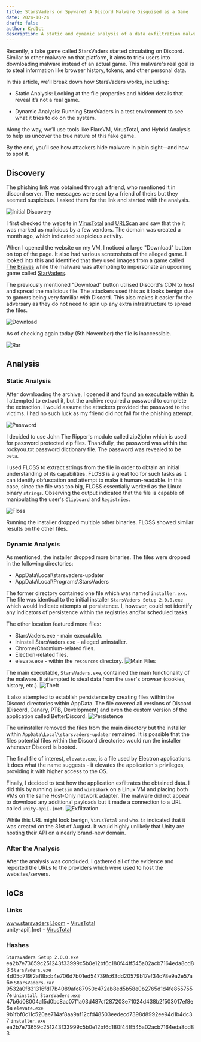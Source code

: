 ```yaml
---
title: StarsVaders or Spyware? A Discord Malware Disguised as a Game
date: 2024-10-24
draft: false
author: Kyd1ct
description: A static and dynamic analysis of a data exfiltration malware.
---
```


Recently, a fake game called StarsVaders started circulating on Discord. Similar to other malware on that platform, it aims to trick users into downloading malware instead of an actual game. This malware's real goal is to steal information like browser history, tokens, and other personal data.

In this article, we’ll break down how StarsVaders works, including:

- Static Analysis: Looking at the file properties and hidden details that reveal it’s not a real game.

- Dynamic Analysis: Running StarsVaders in a test environment to see what it tries to do on the system.

Along the way, we’ll use tools like FlareVM, VirusTotal, and Hybrid Analysis to help us uncover the true nature of this fake game.

By the end, you’ll see how attackers hide malware in plain sight—and how to spot it.

## Discovery
The phishing link was obtained through a friend, who mentioned it in discord server. The messages were sent by a friend of theirs but they seemed suspicious. I asked them for the link and started with the analysis.

![Initial Discovery](/img/discover.jpg)

I first checked the website in [VirusTotal](https://www.virustotal.com/gui/domain/www.starsvaders.com) and [URLScan](https://urlscan.io/result/2d44f588-dfa1-4cf6-88af-29493e0b0a88/) and saw that the it was marked as malicious by a few vendors. The domain was created a month ago, which indicated suspicious activity.

When I opened the website on my VM, I noticed a large "Download" button on top of the page. It also had various screenshots of the alleged game. I looked into this and identified that they used images from a game called [The Braves](https://store.steampowered.com/app/2479830/The_Braves/) while the malware was attempting to impersonate an upcoming game called [StarVaders](https://store.steampowered.com/app/2097570/StarVaders/).

The previously mentioned "Download" button utilised Discord's CDN to host and spread the malicious file. The attackers used this as it looks benign due to gamers being very familiar with Discord. This also makes it easier for the adversary as they do not need to spin up any extra infrastructure to spread the files.

![Download](/img/download_link.jpg)

As of checking again today (5th November) the file is inaccessible.

![Rar](/img/rar.jpg)

## Analysis
### Static Analysis

After downloading the archive, I opened it and found an executable within it. I attempted to extract it, but the archive required a password to complete the extraction. I would assume the attackers provided the password to the victims. I had no such luck as my friend did not fall for the phishing attempt.

![Password](/img/password.jpg)

I decided to use John The Ripper's module called zip2john which is used for password protected zip files. Thankfully, the password was within the rockyou.txt password dictionary file. The password was revealed to be `beta`.

I used FLOSS to extract strings from the file in order to obtain an initial understanding of its capabilities. FLOSS is a great too for such tasks as it can identify obfuscation and attempt to make it human-readable. In this case, since the file was too big, FLOSS essentially worked as the Linux binary `strings`. Observing the output indicated that the file is capable of manipulating the user's `Clipboard` and `Registries`. 

![Floss](/img/floss.jpg)

Running the installer dropped multiple other binaries. FLOSS showed similar results on the other files.

### Dynamic Analysis
As mentioned, the installer dropped more binaries. The files were dropped in the following directories:  
- AppData\Local\starsvaders-updater
- AppData\Local\Programs\StarsVaders

The former directory contained one file which was named `installer.exe`. The file was identical to the initial installer `StarsVaders Setup 2.0.0.exe` which would indicate attempts at persistence. I, however, could not identify any indicators of persistence within the registries and/or scheduled tasks.

The other location featured more files:
- StarsVaders.exe - main executable.
- Ininstall StarsVaders.exe - alleged uninstaller.
- Chrome/Chromium-related files.
- Electron-related files.
- elevate.exe - within the `resources` directory.
![Main Files](/img/main_files.jpg)

The main executable, `StarsVaders.exe`, contained the main functionality of the malware. It attempted to steal data from the user's browser (cookies, history, etc.).
![Theft](/img/theft.jpg)

It also attempted to establish persistence by creating files within the Discord directories within AppData. The file covered all versions of Discord (Discord, Canary, PTB, Development) and even the custom version of the application called BetterDiscord.
![Persistence](/img/persistence.jpg)

The uninstaller removed the files from the main directory but the installer within `AppData\Local\starsvaders-updater` remained. It is possible that the files potential files within the Discord directories would run the installer whenever Discord is booted.

The final file of interest, `elevate.exe`, is a file used by Electron applications. It does what the name suggests - it elevates the application's privileges, providing it with higher access to the OS. 

Finally, I decided to test how the application exfiltrates the obtained data. I did this by running `inetsim` and `wireshark` on a Linux VM and placing both VMs on the same Host-Only network adapter. The malware did not appear to download any additional payloads but it made a connection to a URL called `unity-api[.]net`. 
![Exfiltration](/img/exfiltration.jpg)

While this URL might look benign, `VirusTotal` and `who.is` indicated that it was created on the 31st of August. It would highly unlikely that Unity are hosting their API on a nearly brand-new domain.

###  After the Analysis
After the analysis was concluded, I gathered all of the evidence and reported the URLs to the providers which were used to host the websites/servers.

## IoCs

### Links
www.starsvaders[.]com - [VirusTotal](https://www.virustotal.com/gui/domain/www.starsvaders.com)  
unity-api[.]net - [VirusTotal](https://www.virustotal.com/gui/domain/unity-api.net)  

### Hashes
`StarsVaders Setup 2.0.0.exe`
ea2b7e73659c251243f33999c5b0e12bf6c180f44ff545a02acb7164eda8cd83
`StarsVaders.exe`  
4d05d719f2af8bcb4e706d7b01ed54739fc63dd20579b17ef34c78e9a2e57a6e
`StarsVaders.rar`  
9532a0f831316fd17b4089afc87950c472ab8ed5b58e0b2765d1d4fe8557557e
`Uninstall StarsVaders.exe`  
47b6d08004a15d0bc8ac07f1a03d487cf287203e71024d438b2f503017ef8e6a
`elevate.exe`  
9b1fbf0c11c520ae714af8aa9af12cfd48503eedecd7398d8992ee94d1b4dc37
`installer.exe` 
ea2b7e73659c251243f33999c5b0e12bf6c180f44ff545a02acb7164eda8cd83  